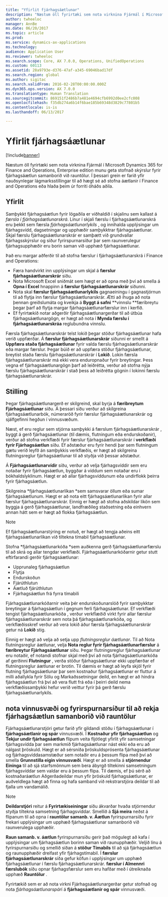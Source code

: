 ```yaml
---
title: "Yfirlit fjárhagsáætlunar"
description: "Næstum öll fyrirtæki sem nota virknina Fjármál í Microsoft Dynamics 365 for Finance and Operations, Enterprise edition munu geta stofnað skýrslur fyrir fjárhagsáætlun samanborið við rauntölur. Í þessari grein er farið yfir nauðsynlegar lágmarksstillingar til að hægt sé að stofna áætlanir í Finance and Operations, Enterprise edition eða hlaða þeim úr forriti óháðs aðila."
author: twheeloc
manager: AnnBe
ms.date: 06/20/2017
ms.topic: article
ms.prod: 
ms.service: dynamics-ax-applications
ms.technology: 
audience: Application User
ms.reviewer: twheeloc
ms.search.scope: Core, AX 7.0.0, Operations, UnifiedOperations
ms.custom: 60113
ms.assetid: 28a9793e-d376-47af-a345-69046bad17df
ms.search.region: global
ms.author: sigitac
ms.search.validFrom: 2016-02-28T00:00:00.000Z
ms.dyn365.ops.version: AX 7.0.0
ms.translationtype: Human Translation
ms.sourcegitcommit: 869151f2486b7a481e4694cfb6992d0ee2cfc008
ms.openlocfilehash: f35db274a6b14f6bae185b69348d3829c77801b5
ms.contentlocale: is-is
ms.lasthandoff: 06/13/2017

---
```


# <a name="budgeting-overview"></a>Yfirlit fjárhagsáætlunar 

[!include[banner](../includes/banner.md)]


Næstum öll fyrirtæki sem nota virknina Fjármál í Microsoft Dynamics 365 for Finance and Operations, Enterprise edition munu geta stofnað skýrslur fyrir fjárhagsáætlun samanborið við rauntölur. Í þessari grein er farið yfir nauðsynlegar lágmarksstillingar til að hægt sé að stofna áætlanir í Finance and Operations eða hlaða þeim úr forriti óháðs aðila.

<a name="overview"></a>Yfirlit
--------

Samþykkt fjárhagsáætlun fyrir lögaðila er viðhaldið í skjalinu sem kallast á *færsla í fjárhagsáætlunarskrá*. Línur í skjali færslu í fjárhagsáætlunarskrá eru þekkt sem færsla *fjárhagsáætlunarlykils* , og innihalda upplýsingar um fjárhagsvídd, dagsetningar og upphæðir samþykktrar fjárhagsáætlunar. Skjal færslu fjárhagsáætlunarskrár er samþætt við grundvallar fjárhagsskýrslur og síður fyrirspurnarsíður þar sem raunverulegur fjárhagsupphæðir eru borin saman við upphæð fjárhagsáætlunar. 

Það eru margar aðferðir til að stofna færslur í fjárhagsáætlunarskrá í Finance and Operations:

-   Færa handvirkt inn upplýsingar um skjal á **færslur fjárhagsáætlunarskrár** síðu.
-   Nota Microsoft Excel sniðmát sem hægt er að opna með því að smella á **Opna í Excel** hnappinn á **færslur fjárhagsáætlunarskrár** síðunni.
-   Nota skal **færslur fjárhagsáætlunarlykils** gagnaeiningu í gagnastjórnun til að flytja inn færslur fjárhagsáætlunarskrár. Ætti að íhuga að nota þennan greiðslumáta og kveikja á **Byggt á safni** **vinnslu **færibreytu þegar þarf að flytja margar fjárhagsáætlunarfærslur inn í kerfið.
-   Ef fyrirtækið notar aðgerðir fjárhagsáætlunargerðar til að útbúa fjárhagsáætlunargögn, er hægt að nota í **Mynda færslu í fjárhagsáætlunarskráa** reglubundna vinnslu.

Færsla fjárhagsáætlunarskrár telst lokið þegar stöður fjárhagsáætlunar hafa verið uppfærðar. Á **færslur fjárhagsáætlunarskrár** síðunni er smellt á **Uppfæra staða fjárhagsáætlunar** fyrir valda færslu fjárhagsáætlunarskrár eða margar færslur. Þegar búið er að uppfæra stöður fjárhagsáætlunar, breytist staða færslu fjárhagsáætlunarskrár í **Lokið**. Lokin færsla fjárhagsáætlunarskrár má ekki vera enduropnaður fyrir breytingar. Þess vegna ef fjárhagsáætlunargögn þarf að leiðrétta, verður að stofna nýja færslu fjárhagsáætlunarskrár í stað þess að leiðrétta gögnin í lokinni færslu fjárhagsáætlunarskrár.

## <a name="configuration"></a>Stilling
Þegar fjárhagsáætlunargerð er skilgreind, skal byrja á **færibreytum Fjárhagsáætlunar** síðu. Á þessari síðu verður að skilgreina fjárhagsáætlunarbók, númeraröð fyrir færslur fjárhagsáætlunarskrár og sjálfgefinni hegðun í vinnusvæðum.

Næst, ef eru reglur sem stjórna samþykki á færslum fjárhagsáætlunarskrár , byggt á gerð fjárhagsáætlunar (til dæmis, flutningum eða endurskoðanir), verður að stofna verkflæði fyrir færslur fjárhagsáætlunarskrár í **verkflæði fyrir Fjárhagsáætlun** síðu. Ef aðstæður eru fyrir hendi þar sem flutningum gætu verið leyfð án samþykkis verkflæðis, er hægt að skilgreina flutningsreglur fjárhagsáætlunar til að styðja við þessar aðstæður. 

Á **Fjárhagsáætlunarvídir** síðu, verður að velja fjárhagsvíddir sem eru notaðar fyrir fjárhagsáætlun, byggðar á víddum sem notaðar eru í bókhaldslyklinum. Hægt er að allar fjárhagsvíddunum eða undirflokk þeirra fyrir fjárhagsáætlun.

Skilgreina *fjárhagsáætlunarlíkan *sem samsvarar öllum eða sumar fjárhagsáætlunum. Hægt er að nota eitt fjárhagsáætlunarlíkan fyrir allar færslur fjárhagsáætlunarskrár. Einnig er hægt að stofna aðskildar líkön sem byggja á gerð fjárhagsáætlunar, landfræðileg staðsetning eða einhvern annan hátt sem er hægt að flokka fjárhagsáætlun. 

> [!NOTE] 
> Ef fjárhagsáætlunarstýring er notuð, er hægt að tengja aðeins eitt fjárhagsáætlunarlíkan við tiltekna tímabil fjárhagsáætlunar. 

Stofna *fjárhagsáætlunarkóða *sem auðkenna gerð fjárhagsáætlunarfærslu til að skrá og allar tengdar verkflæði. Fjárhagsáætlunarkóðarnir getur stutt eftirfarandi gerðir fjárhagsáætlunar:

-   Upprunaleg fjárhagsáætlun
-   Flytja
-   Endurskoðun
-   Fjárúthlutun
-   Áætluð fjárúthlutun
-   Fjárhagsáætlun frá fyrra tímabili

Fjárhagsáætlunarkóðarnir veita þér endurskoðunarslóð fyrir samþykktar breytingar á fjárhagsáætlun í gegnum ferli fjárhagsáætlunar. Ef verkflæði tengist fjárhagsáætlunarkóða , verður verkflæðið virkt fyrir allar færslur fjárhagsáætlunarskrár sem nota þá fjárhagsáætlunarkóða, og verkflæðisskref verður að vera lokið áður færsla fjárhagsáætlunarskrár getur ná **Lokið** stig.  

Einnig er hægt að velja að setja upp *flutningsreglur áætlunar*. Til að Nota flutningsreglur áætlunar, velja **Nota reglur fyrir fjárhagsáætlunarfærslur** á **færibreytur Fjárhagsáætlunar** síðu. Þegar flutningsreglur fjárhagsáætlunar eru notaðir, ef notandi stofnar skjal með því að nota fjárhagsáætlunarkóða af gerðinni **Flutningur** , verða stöður fjárhagsáætlunar ekki uppfærðar ef flutningsreglur áætlunar er brotin. Til dæmis er hægt að leyfa skjöl fyrir flutning fjárhagsáætlunar þar sem kostnaður fjárhagsáætlunar er fluttur á milli aðallykla fyrir Sölu og Markaðssetningar deild, en hægt er að hindra fjárhagsáætlun frá því að vera flutt frá eða í þeirri deild nema verkflæðissamþykki hefur verið veittur fyrir þá gerð færslu fjárhagsáætlunarlykils.

## <a name="using-workspaces-and-inquiry-pages-to-track-budget-vs-actuals"></a>nota vinnusvæði og fyrirspurnarsíður til að rekja fjárhagsáætlun samanborið við rauntölur
Fjárhagsáætlunarstjóri getur farið yfir gildandi stöðu í fjárhagsáætlunar í **fjárhagsáætlanir og spár** vinnusvæði. Í **Kostnaður yfir fjárhagsáætlun** og **Tekjur undir fjárhagsáætlun** flipum veita fljótlegt yfirlit yfir samsetningar fjárhagsvídda þar sem markmið fjárhagsáætlunar nást ekki eða eru að nálgast þröskuld. Hægt er að sérsníða þröskuldsprósenta fjárhagsáætlunar og fjárhagsvíddasamstæður sem notaðir eru á þessum flipa með því að smella **Grunnstilla eigin vinnusvæði**. Hægt er að smella á **stjórnendur Eininga** til að sjá starfsmönnum sem bera ábyrgð tiltekinni samsetningum fjárhagsvíddar sem valdar eru á þessum flipa. Til dæmis, ef þú sérð að kostnaðaráætlun Aðgerðadeildar mun yfir þröskuld fjárhagsáætlunar, er auðveldlega hægt að finna og hafa samband við rekstrarstjóra deildar til að fjalla um vandamálið. 

> [!NOTE] 
> **Deildarstjóri** reitur á **Fyrirtækiseiningar** síðu ákvarðar hvaða stjórnendur styðja tiltekna samsetning fjárhagsvíddar. Smellið á **Sjá meira** neðst á flipanum til að opna í **rauntölur samanb. v. Áætlun** fyrirspurnarsíðu fyrir frekari upplýsingar um upphæð fjárhagsáætlunar samanborið við raunverulega upphæðir. 

**Raun samanb. v. áætlun** fyrirspurnarsíðu gerir það mögulegt að kafa í upplýsingar um fjárhagsáætlun borinn saman við raunupphæðir. Veljið línu á fyrirspurnarsíðu og smellið síðan á **stöður Tímabils** til að sjá fjárhagsáætlun og raunupphæðir dreifast yfir fjárhagstímabil. Í **færslur fjárhagsáætlunarskrár** síða gefur köfun í upplýsingar um upphæð fjárhagsáætlunar í færslu fjárhagsáætlunarskrár. **færslur í Almennri færslubók** síðu opnar fjárhagsfærslur sem eru hafðar með í útreiknaða upphæð **Rauntölur** . 

Fyrirtækið sem er að nota virkni Fjárhagsáætlunargerðar getur stofnað og nota *fjárhagsáætlunarspár*í á **fjárhagsáætlanir og spár** vinnusvæði.




